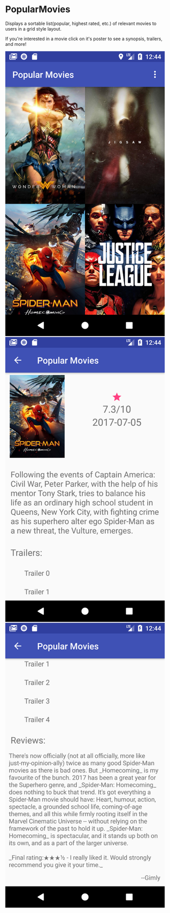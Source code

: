 # PopularMovies

Displays a sortable list(popular, highest rated, etc.) of relevant movies to users in a grid style layout.

If you're interested in a movie click on it's poster to see a synopsis, trailers, and more!

![](/app/src/main/res/drawable/Screenshot_1.PNG?raw=true "")
![](/app/src/main/res/drawable/Screenshot_2.PNG?raw=true "")
![](/app/src/main/res/drawable/Screenshot_3.PNG?raw=true "")
